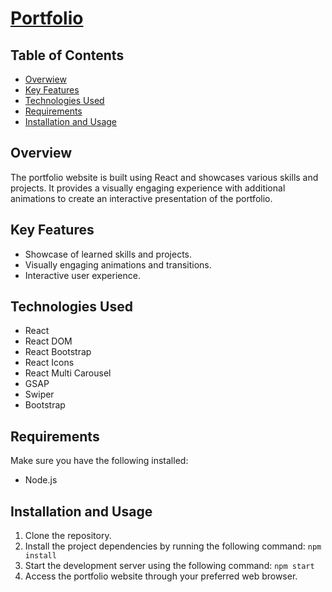# [Portfolio](https://ksliwka.github.io/portfolio/)

## Table of Contents

- [Overwiew](#overview)
- [Key Features](#key-features)
- [Technologies Used](#technologies-used)
- [Requirements](#requirements)
- [Installation and Usage](#installation-and-usage)

## Overview

The portfolio website is built using React and showcases various skills and projects. It provides a visually engaging experience with additional animations to create an interactive presentation of the portfolio.

## Key Features

- Showcase of learned skills and projects.
- Visually engaging animations and transitions.
- Interactive user experience.

## Technologies Used

- React
- React DOM
- React Bootstrap
- React Icons
- React Multi Carousel
- GSAP
- Swiper
- Bootstrap

## Requirements

Make sure you have the following installed:

- Node.js

## Installation and Usage

1. Clone the repository.
2. Install the project dependencies by running the following command:
`npm install`
3. Start the development server using the following command:
`npm start`
4. Access the portfolio website through your preferred web browser.
